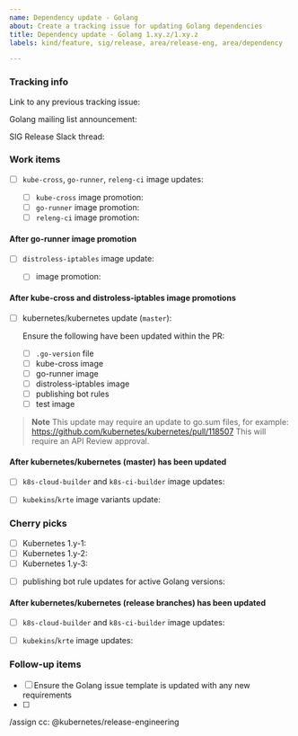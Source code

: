 ```yaml
---
name: Dependency update - Golang
about: Create a tracking issue for updating Golang dependencies
title: Dependency update - Golang 1.xy.z/1.xy.z
labels: kind/feature, sig/release, area/release-eng, area/dependency

---
```

<!--
Please only use this template if you are a Release Manager updating
Golang dependencies.
-->

### Tracking info

<!-- Search query: https://github.com/kubernetes/release/issues?q=is%3Aissue+Dependency+update+-+Golang -->
<!-- Example: https://github.com/kubernetes/release/issues/3383 -->
Link to any previous tracking issue: 

<!-- golang-announce mailing list: https://groups.google.com/g/golang-announce -->
Golang mailing list announcement: 

SIG Release Slack thread: 

### Work items

<!-- Example: https://github.com/kubernetes/release/pull/3388 -->
- [ ] `kube-cross`, `go-runner`, `releng-ci` image updates: 

  <!-- Example: https://github.com/kubernetes/k8s.io/pull/6153 -->
  - [ ] `kube-cross` image promotion: 

  <!-- Example: https://github.com/kubernetes/k8s.io/pull/6154 -->
  - [ ] `go-runner` image promotion: 

  <!-- Example: https://github.com/kubernetes/k8s.io/pull/6155 -->
  - [ ] `releng-ci` image promotion: 

#### After go-runner image promotion

<!-- Example: https://github.com/kubernetes/release/pull/3389 -->
- [ ] `distroless-iptables` image update: 

  <!-- Example: https://github.com/kubernetes/k8s.io/pull/6164 -->
  - [ ] image promotion: 

#### After kube-cross and distroless-iptables image promotions

<!-- Example: https://github.com/kubernetes/kubernetes/pull/122201 -->
- [ ] kubernetes/kubernetes update (`master`): 

  Ensure the following have been updated within the PR:

  - [ ] `.go-version` file
  - [ ] kube-cross image
  - [ ] go-runner image
  - [ ] distroless-iptables image
  - [ ] publishing bot rules
  - [ ] test image

> **Note**
> This update may require an update to go.sum files, for example: https://github.com/kubernetes/kubernetes/pull/118507
> This will require an API Review approval.

#### After kubernetes/kubernetes (master) has been updated

<!--
Notice: Always use the oldest supported distribution release (Debian bullseye as
time of writing) to achieve maximum glibc compatibility of the kubelet. Other
images can use the latest available release.

Example: https://github.com/kubernetes/release/pull/3390
-->
- [ ] `k8s-cloud-builder` and `k8s-ci-builder` image updates: 

<!-- Example: https://github.com/kubernetes/test-infra/pull/31387 -->
- [ ] `kubekins`/`krte` image variants update: 

### Cherry picks

<!--
Depending on the Golang release type, this section may not be required.

General rule of thumb:
Only cherry pick Golang patch releases to branches that have the same Golang
minor release version.

Concrete example:
At the time of this template's creation, go1.15.5 was just merged on our
primary development branch and the following Golang versions were active on
in-support kubernetes/kubernetes release branches:
- `master`: go1.15.5
- `release-1.19`: go1.15.2
- `release-1.18`: go1.13.15
- `release-1.17`: go1.13.15

In this case, we would only cherry pick the go1.15.5 to the `release-1.19`
branch, since it is the only other branch with a go1.15 minor version on it.
-->

- [ ] Kubernetes 1.y-1: 
- [ ] Kubernetes 1.y-2: 
- [ ] Kubernetes 1.y-3: 

<!--
  If the Golang version of the active development branch (`master`) is newer than
any of the Golang versions on _active_ release branches, then the current
Golang versions for all release branches need to be updated within publishing
bot rules.
  Concrete example:
  - `master` was just updated from go1.16.6 to go1.16.7
  - cherry picks were issued to the 1.22 and 1.21 branches
  - `release-1.20` was also updated from go1.15.14 to go1.15.15
  - these changes were cherry picked to the 1.19 branch

  In this case, because we updated the default go version on `master` to
go1.16.7, there's no action required for staging repositories using go1.16.
  However, for staging repository branches using go1.15, the `master` branch's
publishing bot rules need to be updated to learn about the Golang update that
happened for the 1.20 and 1.19 Kubernetes release branches.
  PR: https://github.com/kubernetes/kubernetes/pull/122299
-->
- [ ] publishing bot rule updates for active Golang versions: 


#### After kubernetes/kubernetes (release branches) has been updated

<!--
Notice: Always use the oldest supported distribution release (Debian bullseye as
time of writing) to achieve maximum glibc compatibility of the kubelet. Other
images can use the latest available release.

Example: https://github.com/kubernetes/release/pull/3394
-->
- [ ] `k8s-cloud-builder` and `k8s-ci-builder` image updates: 

<!-- Example: https://github.com/kubernetes/test-infra/pull/31398 -->
- [ ] `kubekins`/`krte` image updates: 

### Follow-up items

<!--
Use this section to list out process improvements or items that need to be
addressed before the next Golang update.
-->

- [ ] Ensure the Golang issue template is updated with any new requirements
- [ ] <Any other follow up items>

/assign
cc: @kubernetes/release-engineering
